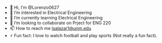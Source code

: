 - 👋 Hi, I’m @Lorenzo0627
- 👀 I’m interested in Electrical Engineering 
- 🌱 I’m currently learning Electrical Engineering 
- 💞️ I’m looking to collaborate on Prject for ENG 220
- 📫 How to reach me lsalazar1@unm.edu
- ⚡ Fun fact: I love to watch football and play sports (Not really a fun fact).  

<!---
Lorenzo0627/Lorenzo0627 is a ✨ special ✨ repository because its `README.md` (this file) appears on your GitHub profile.
You can click the Preview link to take a look at your changes.
--->
